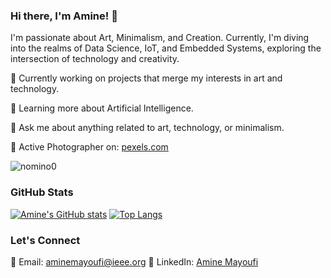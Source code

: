 ### Hi there, I'm Amine! 👋

I'm passionate about Art, Minimalism, and Creation. Currently, I'm diving into the realms of Data Science, IoT, and Embedded Systems, exploring the intersection of technology and creativity.

🔭 Currently working on projects that merge my interests in art and technology.

🌱 Learning more about Artificial Intelligence.

💬 Ask me about anything related to art, technology, or minimalism.

👀 Active Photographer on: [pexels.com](https://www.pexels.com/@nomino/gallery/)

<p align="left"> <img src="https://komarev.com/ghpvc/?username=nomino&label=Profile%20views&color=0e75b6&style=flat" alt="nomino0" /> </p>

### GitHub Stats

[![Amine's GitHub stats](https://github-readme-stats.vercel.app/api?username=nomino0&show_icons=true)](https://github.com/nomino0/github-readme-stats)
[![Top Langs](https://github-readme-stats.vercel.app/api/top-langs/?username=nomino0&show_icons=true&&layout=compact)](https://github.com/nomino0/github-readme-stats) 

### Let's Connect

📧 Email: aminemayoufi@ieee.org
🔗 LinkedIn: [Amine Mayoufi](https://www.linkedin.com/in/aminemayoufi/)

